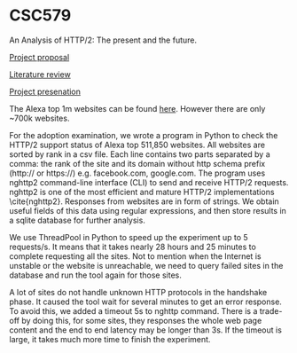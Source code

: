 # CSC579

An Analysis of HTTP/2: The present and the future.

[Project proposal](proposal.md)

[Literature review](servers_adoption.md)

[Project presenation](https://drive.google.com/open?id=1gPxkHytO-3c1vs1pzGRvDawIHncJc_2B)

The Alexa top 1m websites can be found [here](http://s3.amazonaws.com/alexa-static/top-1m.csv.zip). However there are only ~700k websites.

For the adoption examination, we wrote a program in Python to check the HTTP/2 support status of Alexa top 511,850 websites. All websites are sorted by rank in a csv file. Each line contains two parts separated by a comma: the rank of the site and its domain without http schema prefix (http:// or https://) e.g. facebook.com, google.com. The program uses nghttp2 command-line interface (CLI) to send and receive HTTP/2 requests. nghttp2 is one of the most efficient and mature HTTP/2 implementations \cite{nghttp2}. Responses from websites are in form of strings. We obtain useful fields of this data using regular expressions, and then store results in a sqlite database for further analysis. 

We use ThreadPool in Python to speed up the experiment up to 5 requests/s. It means that it takes nearly 28 hours and 25 minutes to complete requesting all the sites. Not to mention when the Internet is unstable or the website is unreachable, we need to query failed sites in the database and run the tool again for those sites.

A lot of sites do not handle unknown HTTP protocols in the handshake phase. It caused the tool wait for several minutes to get an error response. To avoid this, we added a timeout 5s to nghttp command. There is a trade-off by doing this, for some sites, they responses the whole web page content and the end to end latency may be longer than 3s. If the timeout is large, it takes much more time to finish the experiment.
